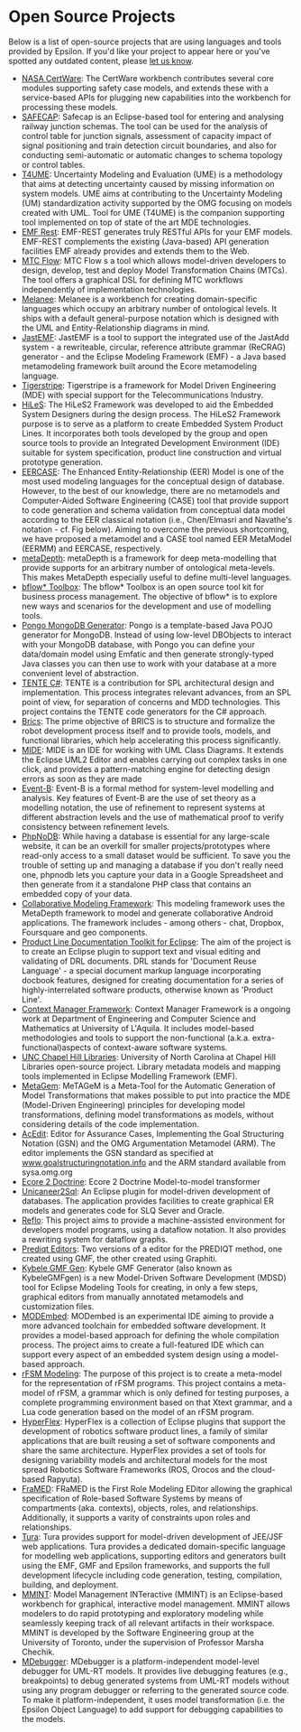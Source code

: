# Open Source Projects

Below is a list of open-source projects that are using languages and tools provided by Epsilon. If you'd like your project to appear here or you've spotted any outdated content, please [let us know](../../forum).

- [NASA CertWare](http://nasa.github.io/CertWare/): The CertWare workbench contributes several core modules supporting safety case models, and extends these with a service-based APIs for plugging new capabilities into the workbench for processing these models.
- [SAFECAP](http://safecap.sourceforge.net/): Safecap is an Eclipse-based tool for entering and analysing railway junction schemas. The tool can be used for the analysis of control table for junction signals, assessment of capacity impact of signal positioning and train detection circuit boundaries, and also for conducting semi-automatic or automatic changes to schema topology or control tables.
- [T4UME](https://github.com/rdsea/T4UME): Uncertainty Modeling and Evaluation (UME) is a  methodology that aims at detecting uncertainty caused by missing information on system models. UME aims at contributing to the Uncertainty Modeling (UM) standardization activity supported by the OMG focusing on models created with UML. Tool for UME (T4UME) is the companion supporting tool implemented on top of state of the art MDE technologies.
- [EMF Rest](https://som-research.uoc.edu/tools/emf-rest/): EMF-REST generates truly RESTful APIs for your EMF models. EMF-REST complements the existing (Java-based) API generation facilities EMF already provides and extends them to the Web.
- [MTC Flow](https://github.com/cadorca/mtcflow): MTC Flow s a tool which allows model-driven developers to design, develop, test and deploy Model Transformation Chains (MTCs). The tool offers a graphical DSL for defining MTC workflows independently of implementation technologies.
- [Melanee](http://melanee.org/): Melanee is a workbench for creating domain-specific languages which occupy an arbitrary number of ontological levels. It ships with a default general-purpose notation which is designed with the UML and Entity-Relationship diagrams in mind.
- [JastEMF](https://bitbucket.org/jastemf/jastemf-plugins/wiki/Approach.md): JastEMF is a tool to support the integrated use of the JastAdd system - a rewriteable, circular, reference attribute grammar (ReCRAG) generator - and the Eclipse Modeling Framework (EMF) - a Java based metamodeling framework built around the Ecore metamodeling language.
- [Tigerstripe](http://www.eclipse.org/tigerstripe/): Tigerstripe is a framework for Model Driven Engineering (MDE) with special support for the Telecommunications Industry.
- [HiLeS](https://hiles.uniandes.edu.co/): The HiLeS2 Framework was developed to aid the Embedded System Designers during the design process. The HiLeS2 Framework purpose is to serve as a platform to create Embedded System Product Lines. It incorporates both tools developed by the group and open source tools to provide an Integrated Development Environment (IDE) suitable for system specification, product line construction and virtual prototype generation.
- [EERCASE](https://sites.google.com/a/cin.ufpe.br/eercase/): The Enhanced Entity-Relationship (EER) Model is one of the most used modeling languages for the conceptual design of database. However, to the best of our knowledge, there are no metamodels and Computer-Aided Software Engineering (CASE) tool that provide support to code generation and schema validation from conceptual data model according to the EER classical notation (i.e., Chen/Elmasri and Navathe's notation -  cf. Fig below). Aiming to overcome the previous shortcoming, we have proposed a metamodel and a CASE tool named EER MetaModel (EERMM) and EERCASE, respectively.
- [metaDepth](https://metadepth.org/): metaDepth is a framework for deep meta-modelling that provide supports for an arbitrary number of ontological meta-levels. This makes MetaDepth especially useful to define multi-level languages.
- [bflow* Toolbox](http://sourceforge.net/projects/bflowtoolbox/): The bflow* Toolbox is an open source tool kit for business process management. The objective of bflow* is to explore new ways and scenarios for the development and use of modelling tools.
- [Pongo MongoDB Generator](https://code.google.com/p/pongo/): Pongo is a template-based Java POJO generator for MongoDB. Instead of using low-level DBObjects to interact with your MongoDB database, with Pongo you can define your data/domain model using Emfatic and then generate strongly-typed Java classes you can then use to work with your database at a more convenient level of abstraction.
- [TENTE C#](https://code.google.com/p/tentecsharp/): TENTE is a contribution for SPL architectural design and implementation. This process integrates relevant advances, from an SPL point of view, for separation of concerns and MDD technologies. This project contains the TENTE code generators for the C# approach.
- [Brics](http://www.best-of-robotics.org/): The prime objective of BRICS is to structure and formalize the robot development process itself and to provide tools, models, and functional libraries, which help accelerating this process significantly.
- [MIDE](http://sourceforge.net/projects/mide-bgu/): MIDE is an IDE for working with UML Class Diagrams. It extends the Eclipse UML2 Editor and enables carrying out complex tasks in one click, and provides a pattern-matching engine for detecting design errors as soon as they are made
- [Event-B](http://wiki.event-b.org/index.php/Transformation_patterns): Event-B is a formal method for system-level modelling and analysis. Key features of Event-B are the use of set theory as a modelling notation, the use of refinement to represent systems at different abstraction levels and the use of mathematical proof to verify consistency between refinement levels.
- [PhpNoDB](https://code.google.com/p/phpnodb/): While having a database is essential for any large-scale website, it can be an overkill for smaller projects/prototypes where read-only access to a small dataset would be sufficient. To save you the trouble of setting up and managing a database if you don't really need one, phpnodb lets you capture your data in a Google Spreadsheet and then generate from it a standalone PHP class that contains an embedded copy of your data.
- [Collaborative Modeling Framework](https://github.com/philipdesmedt/Thesis-Android): This modeling framework uses the MetaDepth framework to model and generate collaborative Android applications. The framework includes - among others - chat, Dropbox, Foursquare and geo components.
- [Product Line Documentation Toolkit for Eclipse](https://code.google.com/p/pldoctoolkit/): The aim of the project is to create an Eclipse plugin to support text and visual editing and validating of DRL documents. DRL stands for 'Document Reuse Language' - a special document markup language incorporating docbook features, designed for creating documentation for a series of highly-interrelated software products, otherwise known as 'Product Line'.
- [Context Manager Framework](https://code.google.com/a/eclipselabs.org/p/context-manager/): Context Manager Framework is a ongoing work at Department of Engineering and Computer Science and Mathematics at University of L'Aquila. It includes model-based methodologies and tools to support the non-functional (a.k.a. extra-functional)aspects of context-aware software systems.
- [UNC Chapel Hill Libraries](https://github.com/UNC-Libraries/): University of North Carolina at Chapel Hill Libraries open-source project. Library metadata models and mapping tools implemented in Eclipse Modelling Framework (EMF).
- [MetaGem](http://metagem.wordpress.com/): MeTAGeM is a Meta-Tool for the Automatic Generation of Model Transformations that makes possible to put into practice the MDE (Model-Driven Engineering) principles for developing model transformations, defining model transformations as models, without considering details of the code implementation.
- [AcEdit](https://github.com/arapost/acedit): Editor for Assurance Cases, Implementing the Goal Structuring Notation (GSN) and the OMG Argumentation Metamodel (ARM). The editor implements the GSN standard as specified at www.goalstructuringnotation.info and the ARM standard available from sysa.omg.org
- [Ecore 2 Doctrine](https://github.com/stephaneerard/org.se.ecore.doctrine.epsilon.transformer): Ecore 2 Doctrine Model-to-model transformer
- [Unicaneer2Sql](http://code.google.com/p/unicaneer2sql/): An Eclipse plugin for model-driven development of databases. The application provides facilities to create graphical ER models and generates code for SLQ Sever and Oracle.
- [Reflo](http://code.google.com/a/eclipselabs.org/p/reflo/): This project aims to provide a machine-assisted environment for developers model programs, using a dataflow notation. It also provides a rewriting system for dataflow graphs.
- [Prediqt Editors](https://code.google.com/a/eclipselabs.org/p/prediqt-editors/): Two versions of a editor for the PREDIQT method, one created using GMF, the other created using Graphiti.
- [Kybele GMF Gen](https://kybelegmfgen.wordpress.com/): Kybele GMF Generator (also known as KybeleGMFgen) is a new Model-Driven Software Development (MDSD) tool for Eclipse Modeling Tools for creating, in only a few steps, graphical editors from manually annotated metamodels and customization files.
- [MODEmbed](http://balazsgrill.github.io/modembed/): MODembed is an experimental IDE aiming to provide a more advanced toolchain for embedded software development. It provides a model-based approach for defining the whole compilation process. The project aims to create a full-featured IDE which can support every aspect of an embedded system design using a model-based approach.
- [rFSM Modeling](https://github.com/gijss/rfsm-modeling): The purpose of this project is to create a meta-model for the representation of rFSM programs. This project contains a meta-model of rFSM, a grammar which is only defined for testing purposes, a complete programming environment based on that Xtext grammar, and a Lua code generation based on the model of an rFSM program.
- [HyperFlex](https://github.com/Robotics-UniBG/HyperFlex): HyperFlex is a collection of Eclipse plugins that support the development of robotics software product lines, a family of similar applications that are built reusing a set of software components and share the same architecture. HyperFlex provides a set of tools for designing variability models and architectural models for the most spread Robotics Software Frameworks (ROS, Orocos and the cloud-based Rapyuta).
- [FraMED](https://github.com/leondart/FRaMED): FRaMED is the First Role Modeling EDitor allowing the graphical specification of Role-based Software Systems by means of compartments (aka. contexts), objects, roles, and relationships. Additionally, it supports a varity of constraints upon roles and relationships.
- [Tura](http://sourceforge.net/projects/tura/): Tura provides support for model-driven development of JEE/JSF web applications. Tura provides a dedicated domain-specific language for modelling web applications, supporting editors and generators built using the EMF, GMF and Epsilon frameworks, and supports the full development lifecycle including code generation, testing, compilation, building, and deployment.
- [MMINT](https://github.com/adisandro/MMINT): Model Management INTeractive (MMINT) is an Eclipse-based workbench for graphical, interactive model management. MMINT allows modelers to do rapid prototyping and exploratory modeling while seamlessly keeping track of all relevant artifacts in their workspace. MMINT is developed by the Software Engineering group at the University of Toronto, under the supervision of Professor Marsha Chechik.
- [MDebugger](https://github.com/moji1/MDebugger): MDebugger is a platform-independent model-level debugger for UML-RT models. It provides live debugging features (e.g., breakpoints) to debug generated systems from UML-RT models without using any program debugger or referring to the generated source code. To make it platform-independent, it uses model transformation (i.e. the Epsilon Object Language) to add support for debugging capabilities to the models.

